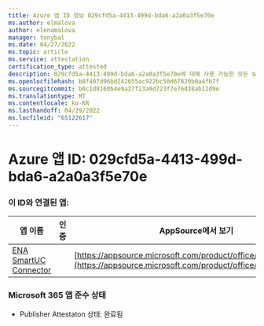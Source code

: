 ```yaml
---
title: Azure 앱 ID 정보 029cfd5a-4413-499d-bda6-a2a0a3f5e70e
ms.author: elmalova
author: elenamalova
manager: tonybal
ms.date: 04/27/2022
ms.topic: article
ms.service: attestation
certification_type: attested
description: 029cfd5a-4413-499d-bda6-a2a0a3f5e70e에 대해 사용 가능한 모든 보안 및 규정 준수 정보입니다.
ms.openlocfilehash: b8f407d96bd242655ac922bc50d67820b0a4fb7f
ms.sourcegitcommit: b0c1d8160b4e9a27f23a9d723f7e76d38ab12d9e
ms.translationtype: MT
ms.contentlocale: ko-KR
ms.lasthandoff: 04/29/2022
ms.locfileid: "65122617"
---
```

# <a name="azure-app-id-029cfd5a-4413-499d-bda6-a2a0a3f5e70e"></a>Azure 앱 ID: 029cfd5a-4413-499d-bda6-a2a0a3f5e70e


### <a name="apps-associated-with-this-id"></a>이 ID와 연결된 앱:
| **앱 이름** | **인증** | **AppSource에서 보기** |
|--------------|---------------|-----------------------|
| [ENA SmartUC Connector](../forward/WA200003354.md) |  | [https://appsource.microsoft.com/product/office/WA200003354](https://appsource.microsoft.com/product/office/WA200003354) |

### <a name="microsoft-365-app-compliance-status"></a>Microsoft 365 앱 준수 상태
- Publisher Attestaton 상태: 완료됨
